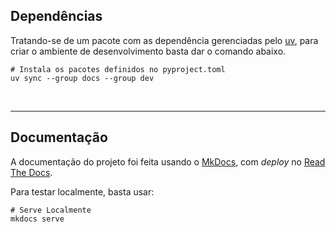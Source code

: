 ## Dependências

Tratando-se de um pacote com as dependência gerenciadas pelo [uv](https://docs.astral.sh/uv/), para criar o ambiente de desenvolvimento basta dar o comando abaixo.

```shell
# Instala os pacotes definidos no pyproject.toml
uv sync --group docs --group dev
```

<br>

---

## Documentação

A documentação do projeto foi feita usando o [MkDocs](https://www.mkdocs.org/), com _deploy_ no [Read The Docs](https://app.readthedocs.org/).

Para testar localmente, basta usar:

```shell
# Serve Localmente
mkdocs serve
```
